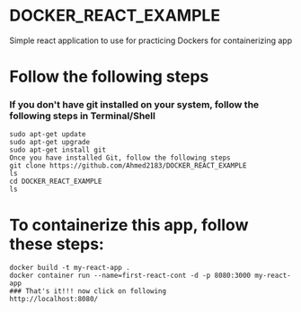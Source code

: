 # DOCKER_REACT_EXAMPLE
Simple react application to use for practicing Dockers for containerizing app

# Follow the following steps
### If you don't have git installed on your system, follow the following steps in Terminal/Shell
```
sudo apt-get update
sudo apt-get upgrade
sudo apt-get install git
Once you have installed Git, follow the following steps
git clone https://github.com/Ahmed2183/DOCKER_REACT_EXAMPLE
ls
cd DOCKER_REACT_EXAMPLE
ls
```
# To containerize this app, follow these steps:
```
docker build -t my-react-app .
docker container run --name=first-react-cont -d -p 8080:3000 my-react-app
### That's it!!! now click on following
http://localhost:8080/
```
